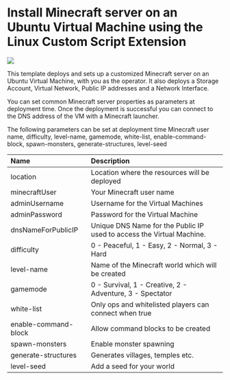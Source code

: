 # Install Minecraft server on an Ubuntu Virtual Machine using the Linux Custom Script Extension

<a href="https://portal.azure.com/#create/Microsoft.Template/uri/https%3A%2F%2Fraw.githubusercontent.com%2FAzure%2Fazure-quickstart-templates%2Fmaster%2Fminecraft-on-ubuntu%2Fazuredeploy.json" target="_blank">
    <img src="http://azuredeploy.net/deploybutton.png"/>
</a>

This template deploys and sets up a customized Minecraft server on an Ubuntu Virtual Machine, with you as the operator. It also deploys a Storage Account, Virtual Network, Public IP addresses and a Network Interface.

You can set common Minecraft server properties as parameters at deployment time. Once the deployment is successful you can connect to the DNS address of the VM with a Minecraft launcher.

The following parameters can be set at deployment time Minecraft user name, difficulty, level-name, gamemode, white-list, enable-command-block, spawn-monsters, generate-structures, level-seed

| Name   | Description    |
|:--- |:---|
| location | Location where the resources will be deployed |
| minecraftUser | Your Minecraft user name |
| adminUsername  | Username for the Virtual Machines  |
| adminPassword  | Password for the Virtual Machine  |
| dnsNameForPublicIP  | Unique DNS Name for the Public IP used to access the Virtual Machine. |
| difficulty  | 0 - Peaceful, 1 - Easy, 2 - Normal, 3 - Hard |
| level-name | Name of the Minecraft world which will be created |
| gamemode | 0 - Survival, 1 - Creative, 2 - Adventure, 3 - Spectator |
| white-list | Only ops and whitelisted players can connect when true |
| enable-command-block | Allow command blocks to be created |
| spawn-monsters | Enable monster spawning |
| generate-structures | Generates villages, temples etc. |
| level-seed | Add a seed for your world |
